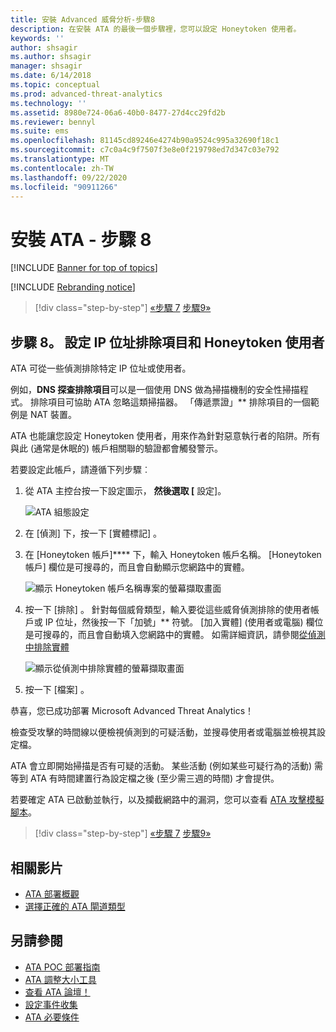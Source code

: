 ```yaml
---
title: 安裝 Advanced 威脅分析-步驟8
description: 在安裝 ATA 的最後一個步驟裡，您可以設定 Honeytoken 使用者。
keywords: ''
author: shsagir
ms.author: shsagir
manager: shsagir
ms.date: 6/14/2018
ms.topic: conceptual
ms.prod: advanced-threat-analytics
ms.technology: ''
ms.assetid: 8980e724-06a6-40b0-8477-27d4cc29fd2b
ms.reviewer: bennyl
ms.suite: ems
ms.openlocfilehash: 81145cd89246e4274b90a9524c995a32690f18c1
ms.sourcegitcommit: c7c0a4c9f7507f3e8e0f219798ed7d347c03e792
ms.translationtype: MT
ms.contentlocale: zh-TW
ms.lasthandoff: 09/22/2020
ms.locfileid: "90911266"
---
```

# <a name="install-ata---step-8"></a>安裝 ATA - 步驟 8

[!INCLUDE [Banner for top of topics](includes/banner.md)]

[!INCLUDE [Rebranding notice](includes/rebranding.md)]

> [!div class="step-by-step"]
> [«步驟 7](vpn-integration-install-step.md) 
> [步驟9»](install-ata-step9-samr.md)

## <a name="step-8-configure-ip-address-exclusions-and-honeytoken-user"></a>步驟 8。 設定 IP 位址排除項目和 Honeytoken 使用者

ATA 可從一些偵測排除特定 IP 位址或使用者。

例如，**DNS 探查排除項目**可以是一個使用 DNS 做為掃描機制的安全性掃描程式。 排除項目可協助 ATA 忽略這類掃描器。 「傳遞票證」** 排除項目的一個範例是 NAT 裝置。

ATA 也能讓您設定 Honeytoken 使用者，用來作為針對惡意執行者的陷阱。所有與此 (通常是休眠的) 帳戶相關聯的驗證都會觸發警示。

若要設定此帳戶，請遵循下列步驟︰

1. 從 ATA 主控台按一下設定圖示， **然後選取 [** 設定]。

    ![ATA 組態設定](media/ATA-config-icon.png)

1. 在 [偵測]  下，按一下 [實體標記]  。

1. 在 [Honeytoken 帳戶]**** 下，輸入 Honeytoken 帳戶名稱。 [Honeytoken 帳戶] 欄位是可搜尋的，而且會自動顯示您網路中的實體。

    ![顯示 Honeytoken 帳戶名稱專案的螢幕擷取畫面](media/honeytoken.png)

1. 按一下 [排除]  。 針對每個威脅類型，輸入要從這些威脅偵測排除的使用者帳戶或 IP 位址，然後按一下「加號」** 符號。 [加入實體]  \(使用者或電腦\) 欄位是可搜尋的，而且會自動填入您網路中的實體。 如需詳細資訊，請參閱[從偵測中排除實體](excluding-entities-from-detections.md)

    ![顯示從偵測中排除實體的螢幕擷取畫面](media/exclusions.png)

1. 按一下 [檔案]  。

恭喜，您已成功部署 Microsoft Advanced Threat Analytics！

檢查受攻擊的時間線以便檢視偵測到的可疑活動，並搜尋使用者或電腦並檢視其設定檔。

ATA 會立即開始掃描是否有可疑的活動。 某些活動 (例如某些可疑行為的活動) 需等到 ATA 有時間建置行為設定檔之後 (至少需三週的時間) 才會提供。

若要確定 ATA 已啟動並執行，以及攔截網路中的漏洞，您可以查看 [ATA 攻擊模擬腳本](/enterprise-mobility-security/solutions/ata-attack-simulation-playbook)。

> [!div class="step-by-step"]
> [«步驟 7](vpn-integration-install-step.md) 
> [步驟9»](install-ata-step9-samr.md)

## <a name="related-videos"></a>相關影片

- [ATA 部署概觀](https://channel9.msdn.com/Shows/Microsoft-Security/Overview-of-ATA-Deployment-in-10-Minutes)
- [選擇正確的 ATA 閘道類型](https://channel9.msdn.com/Shows/Microsoft-Security/ATA-Deployment-Choose-the-Right-Gateway-Type)

## <a name="see-also"></a>另請參閱

- [ATA POC 部署指南](https://aka.ms/atapoc)
- [ATA 調整大小工具](https://aka.ms/atasizingtool)
- [查看 ATA 論壇！](https://social.technet.microsoft.com/Forums/security/home?forum=mata)
- [設定事件收集](configure-event-collection.md)
- [ATA 必要條件](ata-prerequisites.md)
